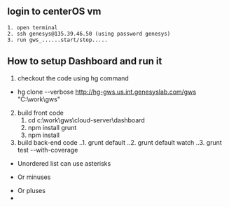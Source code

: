 
## login to centerOS vm
	1. open terminal
	2. ssh genesys@135.39.46.50	(using password genesys)
	3. run gws_......start/stop.....
	
## How to setup Dashboard and run it
1. checkout the code using hg command
* hg clone --verbose http://hg-gws.us.int.genesyslab.com/gws "C:\work\gws"
2. build front code
	1. cd c:\work\gws\cloud-server\dashboard
	2. npm install grunt
	2. npm install
3. build back-end code
..1. grunt default
..2. grunt default watch
..3. grunt test --with-coverage
	
  

* Unordered list can use asterisks
- Or minuses
+ Or pluses
+ 
